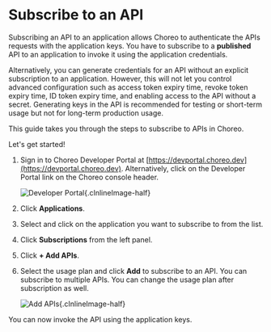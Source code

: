 # Subscribe to an API

Subscribing an API to an application allows Choreo to authenticate the APIs requests with the application keys. You have to subscribe to a **published** API to an application to invoke it using the application credentials.

Alternatively, you can generate credentials for an API without an explicit subscription to an application. However, this will not let you control advanced configuration such as access token expiry time, revoke token expiry time, ID token expiry time, and enabling access to the API without a secret. Generating keys in the API is recommended for testing or short-term usage but not for long-term production usage. 

This guide takes you through the steps to subscribe to APIs in Choreo. 

Let's get started!

1. Sign in to Choreo Developer Portal at [https://devportal.choreo.dev](https://devportal.choreo.dev). Alternatively, click on the Developer Portal link on the Choreo console header. 

    ![Developer Portal](../assets/img/developer-portal/manage-applications/developer-portal.png){.cInlineImage-half}

2. Click **Applications**. 
3. Select and click on the application you want to subscribe to from the list. 
4. Click **Subscriptions** from the left panel. 
5. Click **+ Add APIs**. 
6. Select the usage plan and click **Add** to subscribe to an API.  You can subscribe to multiple APIs. You can change the usage plan after subscription as well. 

   ![Add APIs](../assets/img/developer-portal/manage-subscriptions/add-apis.png){.cInlineImage-half}

You can now invoke the API using the application keys. 